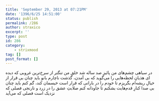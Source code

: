 ```yaml
---
title: 'September 29, 2013 at 07:21PM'
date: '1396/6/25 14:51:00'
status: publish
permalink: /286
author: straxico
excerpt: ''
type: post
id: 286
category:
    - strixmood
tag: []
post_format: []
---
```

<div>ﺩﺭ ﺳﯿﺎﻫﯽ ﭼﺸﻢﻫﺎﯼ ﻣﻦ ﭘﺎﺋﯿﺰِ ﺻﺪ ﺳﺎﻟﻪ ﺷﺪ ﺧﻠﻖِ ﻣﻦ ﺗﻨﮕﺘﺮ ﺍﺯ ﺳﺮﺥﺗﺮﯾﻦ ﻏﺮﻭﺑﯽ ﮐﻪ ﺩﯾﺪﻩ ﺍﯼ ﻫﺬﯾﺎﻥِ ﻟﺤﻈﻪﻫﺎﯾﯽ ﺭﺍ ﻣﯽﮔﻮﯾﺪ ﮐﻪ ﺑﯽ ﺁﻣﺪﻥ، ﮔﺬﺷﺖ ﻧﺎﭼﺎﺭﻡ ﺑﺎﻧﻮ ﺑﺎﯾﺪ ﭼﻨﺎﻥ ﺑﯽ ﻗﺮﺍﺭ ﺍﺯ ﺧﯿﺎﻝِ ﺭﯾﺸﻪﺍﻡ ﺑﮕﺮﯾﺰﻡ ﺗﺎ ﺧﻮﺩﻡ ﺭﺍ ﺩﺭ ﺑﺎﺭﺍﻧﯽ ﮐﻪ ﻗﺮﺍﺭ ﺍﺳﺖ ﺧﯿﺴﻤﺎﻥ ﮐﻨﺪ، ﮔﻢ ﮐﻨﻢ ﺑﺎﯾﺪ ﭼﻨﺎﻥ ﺑﯽ ﺻﺪﺍ ﮐﻨﺎﺭِ ﻗﺪﻡﻫﺎﯾﺖ ﺑﺸﮑﻨﻢ ﺗﺎ ﺟﺎﻭﺩﺍﻧﻪ ﮐﻨﻢ ﺻﻼﺑﺖِ ﻋﺸﻖ ﺭﺍ ﺩﺭ ﺯﺭﺩ ﻭ ﻧﺎﺭﻧﺠﯽ ﻓﺼﻠﯽ ﮐﻪ ﻧﺰﺩﯾﮏ ﺍﺳﺖ ﻓﺼﻠﯽ ﮐﻪ ﻣﯽﺁﯾﺪ</div>